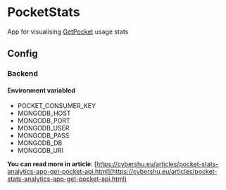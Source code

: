 # PocketStats

App for visualising [GetPocket](https://getpocket.com/) usage stats

## Config

### Backend

#### Environment variabled

- POCKET_CONSUMER_KEY
- MONGODB_HOST
- MONGODB_PORT
- MONGODB_USER
- MONGODB_PASS
- MONGODB_DB
- MONGODB_URI

**You can read more in
article**: [https://cybershu.eu/articles/pocket-stats-analytics-app-get-pocket-api.html](https://cybershu.eu/articles/pocket-stats-analytics-app-get-pocket-api.html)
